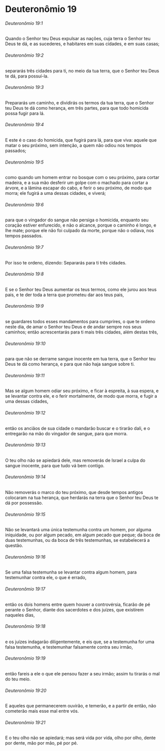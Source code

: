 # Deuteronômio 19

###### Deuteronômio 19:1

Quando o Senhor teu Deus expulsar as nações, cuja terra o Senhor teu Deus te dá, e as sucederes, e habitares em suas cidades, e em suas casas;

###### Deuteronômio 19:2

separarás três cidades para ti, no meio da tua terra, que o Senhor teu Deus te dá, para possuí-la.

###### Deuteronômio 19:3

Prepararás um caminho, e dividirás os termos da tua terra, que o Senhor teu Deus te dá como herança, em três partes, para que todo homicida possa fugir para lá.

###### Deuteronômio 19:4

E este é o caso do homicida, que fugirá para lá, para que viva: aquele que matar o seu próximo, sem intenção, a quem não odiou nos tempos passados;

###### Deuteronômio 19:5

como quando um homem entrar no bosque com o seu próximo, para cortar madeira, e a sua mão desferir um golpe com o machado para cortar a árvore, e a lâmina escapar do cabo, e ferir o seu próximo, de modo que morra; ele fugirá a uma dessas cidades, e viverá;

###### Deuteronômio 19:6

para que o vingador do sangue não persiga o homicida, enquanto seu coração estiver enfurecido, e não o alcance, porque o caminho é longo, e lhe mate; porque ele não foi culpado da morte, porque não o odiava, nos tempos passados.

###### Deuteronômio 19:7

Por isso te ordeno, dizendo: Separarás para ti três cidades.

###### Deuteronômio 19:8

E se o Senhor teu Deus aumentar os teus termos, como ele jurou aos teus pais, e te der toda a terra que prometeu dar aos teus pais,

###### Deuteronômio 19:9

se guardares todos esses mandamentos para cumprires, o que te ordeno neste dia, de amar o Senhor teu Deus e de andar sempre nos seus caminhos; então acrescentarás para ti mais três cidades, além destas três,

###### Deuteronômio 19:10

para que não se derrame sangue inocente em tua terra, que o Senhor teu Deus te dá como herança, e para que não haja sangue sobre ti.

###### Deuteronômio 19:11

Mas se algum homem odiar seu próximo, e ficar à espreita, à sua espera, e se levantar contra ele, e o ferir mortalmente, de modo que morra, e fugir a uma dessas cidades,

###### Deuteronômio 19:12

então os anciãos de sua cidade o mandarão buscar e o tirarão dali, e o entregarão na mão do vingador de sangue, para que morra.

###### Deuteronômio 19:13

O teu olho não se apiedará dele, mas removerás de Israel a culpa do sangue inocente, para que tudo vá bem contigo.

###### Deuteronômio 19:14

Não removerás o marco do teu próximo, que desde tempos antigos colocaram na tua herança, que herdarás na terra que o Senhor teu Deus te dá por possessão.

###### Deuteronômio 19:15

Não se levantará uma única testemunha contra um homem, por alguma iniquidade, ou por algum pecado, em algum pecado que peque; da boca de duas testemunhas, ou da boca de três testemunhas, se estabelecerá a questão.

###### Deuteronômio 19:16

Se uma falsa testemunha se levantar contra algum homem, para testemunhar contra ele, o que é errado,

###### Deuteronômio 19:17

então os dois homens entre quem houver a controvérsia, ficarão de pé perante o Senhor, diante dos sacerdotes e dos juízes, que existirem naqueles dias,

###### Deuteronômio 19:18

e os juízes indagarão diligentemente, e eis que, se a testemunha for uma falsa testemunha, e testemunhar falsamente contra seu irmão,

###### Deuteronômio 19:19

então fareis a ele o que ele pensou fazer a seu irmão; assim tu tirarás o mal do teu meio.

###### Deuteronômio 19:20

E aqueles que permanecerem ouvirão, e temerão, e a partir de então, não cometerão mais esse mal entre vós.

###### Deuteronômio 19:21

E o teu olho não se apiedará; mas será vida por vida, olho por olho, dente por dente, mão por mão, pé por pé.

